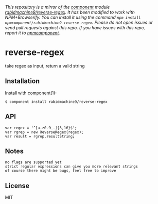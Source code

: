 *This repository is a mirror of the [component](http://component.io) module [rabidmachine9/reverse-regex](http://github.com/rabidmachine9/reverse-regex). It has been modified to work with NPM+Browserify. You can install it using the command `npm install npmcomponent/rabidmachine9-reverse-regex`. Please do not open issues or send pull requests against this repo. If you have issues with this repo, report it to [npmcomponent](https://github.com/airportyh/npmcomponent).*

# reverse-regex

  take regex as input, return a valid string

## Installation

  Install with [component(1)](http://component.io):

    $ component install rabidmachine9/reverse-regex

## API
	var regex = '^[a-z0-9_-]{3,16}$';
	var rgrep = new ReverseRegex(regex);
	var result = rgrep.resultString;

## Notes
	no flags are supported yet
	strict regular expressions can give you more relevant strings
	of course there might be bugs, feel free to improve

## License

  MIT
